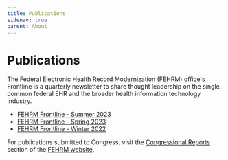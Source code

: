 ```yaml
---
title: Publications
sidenav: true
parent: About
---
```

# Publications

The Federal Electronic Health Record Modernization (FEHRM) office's Frontline is a quarterly newsletter to share thought leadership on the single, common federal EHR and the broader health information technology industry.

- [FEHRM Frontline - Summer 2023](https://express.adobe.com/page/ggXjQQPZMnsZ3/)
- [F﻿EHRM Frontline - Spring 2023](/images/fehrmfrontline_spring2023_issue-2_final_508.pdf)
- [FEHRM Frontline - Winter 2022](/images/fehrm-frontline_winter-2022_508_final.pdf)

For publications submitted to Congress, visit the [Congressional Reports](/congressional-reports) section of the [FEHRM website](/).
